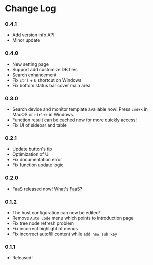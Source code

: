 # Change Log
### 0.4.1
- Add version info API
- Minor update

### 0.4.0
- New setting page
- Support add customize DB files
- Search enhancement
- Fix `ctrl` + `k` shortcut on Windows
- Fix bottom status bar cover main area

### 0.3.0
- Search device and monitor template available now! Press `cmd+k` in MacOS or 
  `ctrl+k` in Windows.
- Function result can be cached now for more quickly access!
- Fix UI of sidebar and table

### 0.2.1
- Update button's tip
- Optimization of UI
- Fix documentation error
- Fix function update logic

### 0.2.0
- FaaS released now! [What's FaaS?](/doc/FaaS)

### 0.1.2
- The host configuration can now be edited!
- Remove `Auto Code` menu which points to introduction page
- Fix tree node refresh problem
- Fix incorrect highlight of menus
- Fix incorrect autofill content while `add new sub key`


### 0.1.1
- Released!
